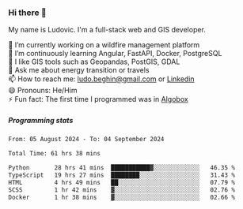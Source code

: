 ### Hi there 👋

My name is Ludovic. I'm a full-stack web and GIS developer.

 🔭 I’m currently working on a wildfire management platform<br/>
 🌱 I’m continuously learning Angular, FastAPI, Docker, PostgreSQL<br/>
 👯 I like GIS tools such as Geopandas, PostGIS, GDAL<br/>
 💬 Ask me about energy transition or travels<br/>
 📫 How to reach me: ludo.beghin@gmail.com or [Linkedin](https://www.linkedin.com/in/ludovic-beghin/)<br/>
 😄 Pronouns: He/Him<br/>
 ⚡ Fun fact: The first time I programmed was in [Algobox](https://fr.wikipedia.org/wiki/Algobox)<br/>

##### Programming stats
<!--START_SECTION:waka-->

```txt
From: 05 August 2024 - To: 04 September 2024

Total Time: 61 hrs 38 mins

Python       28 hrs 41 mins  ███████████▓░░░░░░░░░░░░░   46.35 %
TypeScript   19 hrs 27 mins  ████████░░░░░░░░░░░░░░░░░   31.43 %
HTML         4 hrs 49 mins   ██░░░░░░░░░░░░░░░░░░░░░░░   07.79 %
SCSS         1 hr 42 mins    ▓░░░░░░░░░░░░░░░░░░░░░░░░   02.76 %
Docker       1 hr 38 mins    ▓░░░░░░░░░░░░░░░░░░░░░░░░   02.66 %
```

<!--END_SECTION:waka-->
